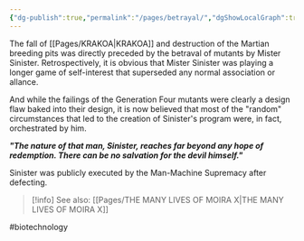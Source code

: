 ```yaml
---
{"dg-publish":true,"permalink":"/pages/betrayal/","dgShowLocalGraph":true}
---
```



The fall of [[Pages/KRAKOA\|KRAKOA]] and destruction of the Martian breeding pits was directly preceded by the betraval of mutants by Mister Sinister. Retrospectively, it is obvious that Mister Sinister was playing a longer game of self-interest that superseded any normal association or allance.

And while the failings of the Generation Four mutants were clearly a design flaw baked into their design, it is now believed that most of the "random" circumstances that led to the creation of Sinister's program were, in fact, orchestrated by him.

***"The nature of that man, Sinister, reaches far beyond any hope of redemption. There can be no salvation for the devil himself."***

Sinister was publicly executed by the Man-Machine Supremacy after defecting.

>[!info] See also:
>[[Pages/THE MANY LIVES OF MOIRA X\|THE MANY LIVES OF MOIRA X]]

#biotechnology 